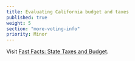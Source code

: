 ```yaml
---
title: Evaluating California budget and taxes
published: true
weight: 5
section: "more-voting-info"
priority: Minor
---
```


Visit [Fast Facts: State Taxes and Budget](http://www.easyvoterguide.org/wp-content/uploads/2011/08/FastFacts-BallotMeasures-v2.pdf).
